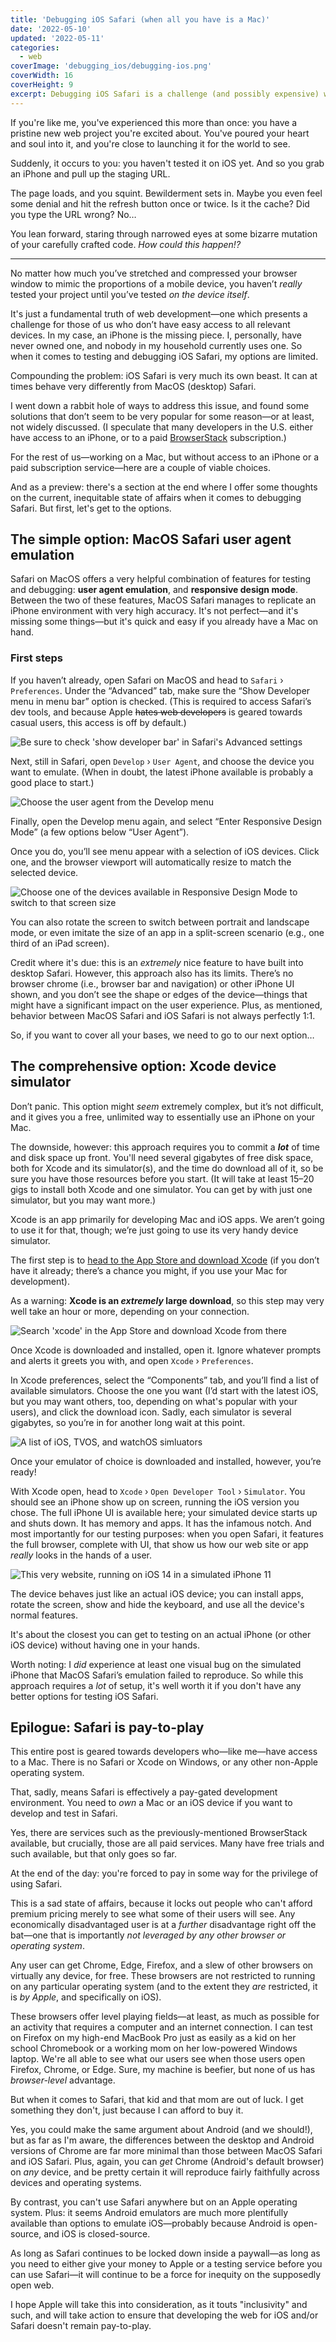 ```yaml
---
title: 'Debugging iOS Safari (when all you have is a Mac)'
date: '2022-05-10'
updated: '2022-05-11'
categories:
  - web
coverImage: 'debugging_ios/debugging-ios.png'
coverWidth: 16
coverHeight: 9
excerpt: Debugging iOS Safari is a challenge (and possibly expensive) when you don't have access to an iPhone. Here are a few options to get around that problem.
---
```


<script>
  import SideNote from '$lib/components/SideNote.svelte'
  import CalloutPlusQuote from '$lib/components/CalloutPlusQuote.svelte'
  import PullQuote from '$lib/components/PullQuote.svelte'
</script>

If you're like me, you've experienced this more than once: you have a pristine new web project you're excited about. You've poured your heart and soul into it, and you're close to launching it for the world to see.

Suddenly, it occurs to you: you haven't tested it on iOS yet. And so you grab an iPhone and pull up the staging URL.

The page loads, and you squint. Bewilderment sets in. Maybe you even feel some denial and hit the refresh button once or twice. Is it the cache? Did you type the URL wrong? No…

You lean forward, staring through narrowed eyes at some bizarre mutation of your carefully crafted code. _How could this happen!?_

---

<CalloutPlusQuote>No matter how much you’ve stretched and compressed your browser window to mimic the proportions of a mobile device, you haven’t <em>really</em> tested your project until you’ve tested <em>on the device itself</em>.</CalloutPlusQuote>

It's just a fundamental truth of web development—one which presents a challenge for those of us who don’t have easy access to all relevant devices. In my case, an iPhone is the missing piece. I, personally, have never owned one, and nobody in my household currently uses one. So when it comes to testing and debugging iOS Safari, my options are limited.

Compounding the problem: iOS Safari is very much its own beast. It can at times behave very differently from MacOS (desktop) Safari.

I went down a rabbit hole of ways to address this issue, and found some solutions that don’t seem to be very popular for some reason—or at least, not widely discussed. (I speculate that many developers in the U.S. either have access to an iPhone, or to a paid [BrowserStack](https://www.browserstack.com/) subscription.)

For the rest of us—working on a Mac, but without access to an iPhone or a paid subscription service—here are a couple of viable choices.

And as a preview: there's a section at the end where I offer some thoughts on the current, inequitable state of affairs when it comes to debugging Safari. But first, let's get to the options.

## The simple option: MacOS Safari user agent emulation

Safari on MacOS offers a very helpful combination of features for testing and debugging: **user agent emulation**, and **responsive design mode**. Between the two of these features, MacOS Safari manages to replicate an iPhone environment with very high accuracy. It's not perfect—and it's missing some things—but it's quick and easy if you already have a Mac on hand.

### First steps

If you haven’t already, open Safari on MacOS and head to `Safari` &rsaquo; `Preferences`. Under the “Advanced” tab, make sure the “Show Developer menu in menu bar” option is checked. (This is required to access Safari’s dev tools, and because Apple ~~hates web developers~~ is geared towards casual users, this access is off by default.)

![Be sure to check 'show developer bar' in Safari's Advanced settings](/images/post_images/debugging_ios/show-develop-bar.png)

Next, still in Safari, open `Develop` &rsaquo; `User Agent`, and choose the device you want to emulate. (When in doubt, the latest iPhone available is probably a good place to start.)

![Choose the user agent from the Develop menu](/images/post_images/debugging_ios/ios-user-agent-select.png)

Finally, open the Develop menu again, and select “Enter Responsive Design Mode” (a few options below “User Agent”).

Once you do, you’ll see menu appear with a selection of iOS devices. Click one, and the browser viewport will automatically resize to match the selected device.

![Choose one of the devices available in Responsive Design Mode to switch to that screen size](/images/post_images/debugging_ios/responsive-design-mode.png)

You can also rotate the screen to switch between portrait and landscape mode, or even imitate the size of an app in a split-screen scenario (e.g., one third of an iPad screen).

Credit where it's due: this is an _extremely_ nice feature to have built into desktop Safari. However, this approach also has its limits. There’s no browser chrome (i.e., browser bar and navigation) or other iPhone UI shown, and you don’t see the shape or edges of the device—things that might have a significant impact on the user experience. Plus, as mentioned, behavior between MacOS Safari and iOS Safari is not always perfectly 1:1.

So, if you want to cover all your bases, we need to go to our next option…

## The comprehensive option: Xcode device simulator

Don’t panic. This option might _seem_ extremely complex, but it’s not difficult, and it gives you a free, unlimited way to essentially use an iPhone on your Mac.

The downside, however: this approach requires you to commit a **_lot_** of time and disk space up front. You'll need several gigabytes of free disk space, both for Xcode and its simulator(s), and the time do download all of it, so be sure you have those resources before you start. (It will take at least 15–20 gigs to install both Xcode and one simulator. You can get by with just one simulator, but you may want more.)

<SideNote>Xcode is an app primarily for developing Mac and iOS apps. We aren’t going to use it for that, though; we’re just going to use its very handy device simulator.</SideNote>

The first step is to [head to the App Store and download Xcode](https://apps.apple.com/us/app/xcode/id497799835?mt=12) (if you don’t have it already; there’s a chance you might, if you use your Mac for development).

As a warning: **Xcode is an _extremely_ large download**, so this step may very well take an hour or more, depending on your connection.

![Search 'xcode' in the App Store and download Xcode from there](/images/post_images/debugging_ios/xcode.png)

Once Xcode is downloaded and installed, open it. Ignore whatever prompts and alerts it greets you with, and open `Xcode` &rsaquo; `Preferences`.

In Xcode preferences, select the “Components” tab, and you’ll find a list of available simulators. Choose the one you want (I’d start with the latest iOS, but you may want others, too, depending on what's popular with your users), and click the download icon. Sadly, each simulator is several gigabytes, so you’re in for another long wait at this point.

![A list of iOS, TVOS, and watchOS simluators](/images/post_images/debugging_ios/simulators.png)

Once your emulator of choice is downloaded and installed, however, you’re ready!

With Xcode open, head to `Xcode` &rsaquo; `Open Developer Tool` &rsaquo; `Simulator`. You should see an iPhone show up on screen, running the iOS version you chose. The full iPhone UI is available here; your simulated device starts up and shuts down. It has memory and apps. It has the infamous notch. And most importantly for our testing purposes: when you open Safari, it features the full browser, complete with UI, that show us how our web site or app _really_ looks in the hands of a user.

![This very website, running on iOS 14 in a simulated iPhone 11](/images/post_images/debugging_ios/ios-simulator.png)

<CalloutPlusQuote>The device behaves just like an actual iOS device; you can install apps, rotate the screen, show and hide the keyboard, and use all the device's normal features.</CalloutPlusQuote>

It's about the closest you can get to testing on an actual iPhone (or other iOS device) without having one in your hands.

Worth noting: I _did_ experience at least one visual bug on the simulated iPhone that MacOS Safari’s emulation failed to reproduce. So while this approach requires a _lot_ of setup, it's well worth it if you don't have any better options for testing iOS Safari.

## Epilogue: Safari is pay-to-play

This entire post is geared towards developers who—like me—have access to a Mac. There is no Safari or Xcode on Windows, or any other non-Apple operating system.

That, sadly, means Safari is effectively a pay-gated development environment. You need to _own_ a Mac or an iOS device if you want to develop and test in Safari.

Yes, there are services such as the previously-mentioned BrowserStack available, but crucially, those are all paid services. Many have free trials and such available, but that only goes so far.

<CalloutPlusQuote>At the end of the day: you're forced to pay in some way for the privilege of using&nbsp;Safari.</CalloutPlusQuote>

This is a sad state of affairs, because it locks out people who can't afford premium pricing merely to see what some of their users will see. Any economically disadvantaged user is at a _further_ disadvantage right off the bat—one that is importantly _not leveraged by any other browser or operating system_.

Any user can get Chrome, Edge, Firefox, and a slew of other browsers on virtually any device, for free. These browsers are not restricted to running on any particular operating system (and to the extent they _are_ restricted, it is _by Apple_, and specifically on iOS).

These browsers offer level playing fields—at least, as much as possible for an activity that requires a computer and an internet connection. I can test on Firefox on my high-end MacBook Pro just as easily as a kid on her school Chromebook or a working mom on her low-powered Windows laptop. We're all able to see what our users see when those users open Firefox, Chrome, or Edge. Sure, my machine is beefier, but none of us has _browser-level_ advantage.

But when it comes to Safari, that kid and that mom are out of luck. I get something they don't, just because I can afford to buy it.

Yes, you could make the same argument about Android (and we should!), but as far as I'm aware, the differences between the desktop and Android versions of Chrome are far more minimal than those between MacOS Safari and iOS Safari. Plus, again, you can _get_ Chrome (Android's default browser) on _any_ device, and be pretty certain it will reproduce fairly faithfully across devices and operating systems.

By contrast, you can't use Safari anywhere but on an Apple operating system. Plus: it seems Android emulators are much more plentifully available than options to emulate iOS—probably because Android is open-source, and iOS is closed-source.

As long as Safari continues to be locked down inside a paywall—as long as you need to either give your money to Apple or a testing service before you can use Safari—it will continue to be a force for inequity on the supposedly open web.

I hope Apple will take this into consideration, as it touts "inclusivity" and such, and will take action to ensure that developing the web for iOS and/or Safari doesn't remain pay-to-play.
